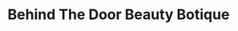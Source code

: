 ---
title: "Behind The Door Beauty Botique"
url: /pleasanton/behind-the-door-beauty-botique/
shop: beauty
---